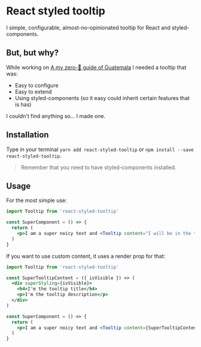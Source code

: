 # React styled tooltip

I simple, configurable, almost-no-opinionated tooltip for React and styled-components.

## But, but why?

While working on [A my zero-💩 guide of Guatemala](https://chapin.guide) I needed a tooltip that was:

- Easy to configure
- Easy to extend
- Using styled-components (so it easy could inherit certain features that is has)

I couldn't find anything so... I made one.

## Installation

Type in your terminal `yarn add react-styled-tooltip` or `npm install --save react-styled-tooltip`.

> Remember that you need to have styled-components installed.

## Usage

For the most simple use:

``` jsx
import Tooltip from 'react-styled-tooltip'

const SuperComponent = () => {
  return (
    <p>I am a super noicy text and <Tooltip content="I will be in the tooltip">I have a tooltip</Tooltip> here</p>
  )
}

```

If you want to use custom content, it uses a render prop for that:

``` jsx
import Tooltip from 'react-styled-tooltip'

const SuperTooltipContent = ({ isVisible }) => (
  <div superStyling={isVisible}>
    <h4>I'm the tooltip title</h4>
    <p>I'm the tooltip description</p>
  </div>
)

const SuperComponent = () => {
  return (
    <p>I am a super noicy text and <Tooltip content={SuperTooltipContent}>I have a tooltip</Tooltip> here</p>
  )
}

```
